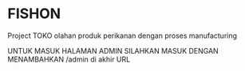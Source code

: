 # FISHON
Project TOKO olahan produk perikanan dengan proses manufacturing

UNTUK MASUK HALAMAN ADMIN SILAHKAN MASUK DENGAN MENAMBAHKAN /admin di akhir URL
